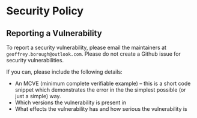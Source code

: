 # Security Policy

## Reporting a Vulnerability

To report a security vulnerability, please email the maintainers at `geoffrey.borough@outlook.com`. Please do not create a Github issue
for security vulnerabilities.

If you can, please include the following details:
* An MCVE (minimum complete verifiable example) – this is a short code snippet which demonstrates the error in the 
the simplest possible (or just a simple) way.
* Which versions the vulnerability is present in
* What effects the vulnerability has and how serious the vulnerability is